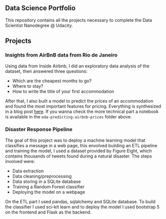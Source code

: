 ## Data Science Portfolio

This repository contains all the projects necessary to complete the Data Scientist Nanodegree @ Udacity.

## Projects

### Insights from AirBnB data from Rio de Janeiro

Using data from Inside Airbnb, I did an exploratory data analysis of the dataset, then answered three questions:

- Which are the cheapest months to go?
- Where to stay?
- How to write the title of your first accommodation

After that, I also built a model to predict the prices of an accommodation and found the most important features for pricing.
Everything is synthesized in a blog post [here](https://aian.me/2021/03/17/ds-post.html). If you wanna check the more technical part a notebook is available in the `eda-predicting-airbnb-prices` folder above.

### Disaster Response Pipeline

The goal of this project was to deploy a machine learning model that classifies a message in a web page, this envolved building an ETL pipeline and training the model, I used a dataset provided by Figure Eight, which contains thousands of tweets found during a natural disaster. The steps involved were: 

- Data extraction
- Data cleaning/preprocessing
- Data storing in a SQLite database
- Training a Random Forest classifier
- Deploying the model on a webpage

On the ETL part I used pandas, sqlalchemy and SQLite database. To build the classifier I used sci-kit learn and to deploy the model I used bootstrap 5 on the frontend and Flask as the backend.

